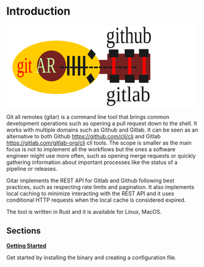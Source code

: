 # Introduction

![gitAR logo](images/logo.svg)

Git all remotes (gitar) is a command line tool that brings common development
operations such as opening a pull request down to the shell. It works with
multiple domains such as Github and Gitlab. It can be seen as an alternative to
 both Github <https://github.com/cli/cli> and Gitlab
<https://gitlab.com/gitlab-org/cli> cli tools. The scope is smaller as the main
focus is not to implement all the workflows but the ones a software engineer
might use more often, such as opening merge requests or quickly gathering
information about important processes like the status of a pipeline or releases.

Gitar implements the REST API for Gitlab and Github following best practices,
such as respecting rate limits and pagination. It also implements local caching
to minimize interacting with the REST API and it uses conditional HTTP requests
when the local cache is considered expired.

The tool is written in Rust and it is available for Linux, MacOS.

## Sections

**[Getting Started](./getting_started.md)**

Get started by installing the binary and creating a configuration file.
